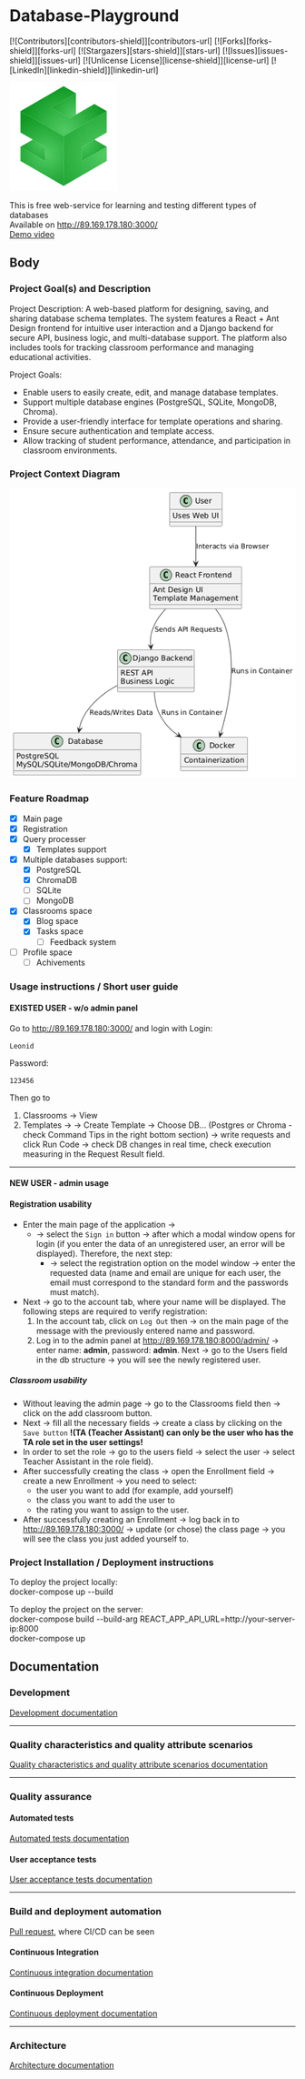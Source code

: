 # Database-Playground
[![Contributors][contributors-shield]][contributors-url]
[![Forks][forks-shield]][forks-url]
[![Stargazers][stars-shield]][stars-url]
[![Issues][issues-shield]][issues-url]
[![Unlicense License][license-shield]][license-url]
[![LinkedIn][linkedin-shield]][linkedin-url]

![Logo|300](./docs/logo.png)

This is free web-service for learning and testing different types of databases  
Available on http://89.169.178.180:3000/  
[Demo video](https://disk.yandex.com.am/i/3592sfysVX_rSA)  

## Body
### Project Goal(s) and Description
Project Description:
A web-based platform for designing, saving, and sharing database schema templates. The system features a React + Ant Design frontend for intuitive user interaction and a Django backend for secure API, business logic, and multi-database support. The platform also includes tools for tracking classroom performance and managing educational activities.

Project Goals:
- Enable users to easily create, edit, and manage database templates.
- Support multiple database engines (PostgreSQL, SQLite, MongoDB, Chroma).
- Provide a user-friendly interface for template operations and sharing.
- Ensure secure authentication and template access.
- Allow tracking of student performance, attendance, and participation in classroom environments.

### Project Context Diagram
![Project Context Diagram](./docs/PCD.png)


### Feature Roadmap
- [x] Main page
- [x] Registration
- [x] Query processer
	- [x] Templates support
- [x] Multiple databases support:
	- [x] PostgreSQL
	- [x] ChromaDB
	- [ ] SQLite
	- [ ] MongoDB
- [x] Classrooms space
	- [x] Blog space
	- [x] Tasks space
		- [ ] Feedback system
- [ ] Profile space
	- [ ] Achivements

### Usage instructions / Short user guide

#### EXISTED USER - w/o admin panel
Go to http://89.169.178.180:3000/ and login with 
Login: 
```
Leonid
```
Password: 
```
123456
```
Then go to 
1) Classrooms -> View
2) Templates -> 
	-> Create Template 
	-> Choose DB... (Postgres or Chroma - check Command Tips in the right bottom section) 
	-> write requests and click Run Code 
	-> check DB changes in real time, check execution measuring in the Request Result field. 


---
#### NEW USER - admin usage
#### Registration usability
- Enter the main page of the application ->
	- -> select the ``Sign in`` button -> after which a modal window opens for login (if you enter the data of an unregistered user, an error will be displayed). Therefore, the next step:
		- -> select the registration option on the model window  -> enter the requested data (name and email are unique for each user, the email must correspond to the standard form and the passwords must match). 
- Next -> go to the account tab, where your name will be displayed. The following steps are required to verify registration: 
	1. In the account tab, click on ``Log Out`` then -> on the main page of the message with the previously entered name and password.  
	2. Log in to the admin panel at http://89.169.178.180:8000/admin/ -> enter name: **admin**, password: **admin**. Next -> go to the Users field in the db structure -> you will see the newly registered user.
##### Classroom usability
- Without leaving the admin page -> go to the Classrooms field then -> click on the add classroom button. 
- Next -> fill all the necessary fields -> create a class by clicking on the ``Save button`` **!(TA (Teacher Assistant) can only be the user who has the TA role set in the user settings!**
- In order to set the role -> go to the users field -> select the user -> select Teacher Assistant in the role field). 
- After successfully creating the class -> open the Enrollment field -> create a new Enrollment -> you need to select: 
	- the user you want to add (for example, add yourself)
	- the class you want to add the user to
	- the rating you want to assign to the user.
- After successfully creating an Enrollment -> log back in to http://89.169.178.180:3000/ -> update (or chose) the class page -> you will see the class you just added yourself to.


### Project Installation / Deployment instructions

To deploy the project locally:  
docker-compose up --build

To deploy the project on the server:  
docker-compose build --build-arg REACT_APP_API_URL=http://your-server-ip:8000  
docker-compose up  

## Documentation
### Development

[Development documentation](./CONTRIBUTING.md)


---


### Quality characteristics and quality attribute scenarios

[Quality characteristics and quality attribute scenarios documentation](./docs/quality-assurance/quality-attribute-scenarios.md)


---


### Quality assurance
#### Automated tests

[Automated tests documentation](./docs/quality-assurance/automated-tests.md)

#### User acceptance tests

[User acceptance tests documentation](./docs/quality-assurance/user-acceptance-tests.md)


---


### Build and deployment automation

[Pull request](https://github.com/S25-SWP-Team46/DP-fork/pull/147), where CI/CD can be seen

#### Continuous Integration

[Continuous integration documentation](./docs/automation/continuous-integration.md)

#### Continuous Deployment

[Continuous deployment documentation](./docs/automation/continuous-delivery.md)



---


### Architecture

[Architecture documentation](./docs/architecture/architecture.md)



